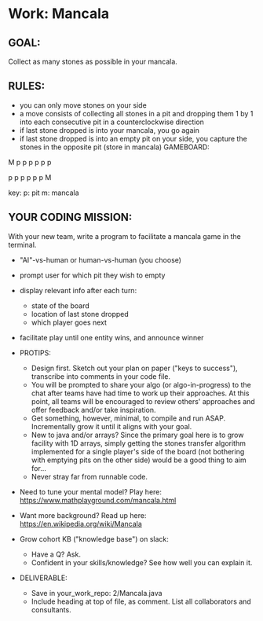 # Work: Mancala
## GOAL:

Collect as many stones as possible in your mancala.

## RULES:

* you can only move stones on your side
* a move consists of collecting all stones in a pit and dropping them 1 by 1 into each consecutive pit in a counterclockwise direction
* if last stone dropped is into your mancala, you go again
* if last stone dropped is into an empty pit on your side, you capture the stones in the opposite pit (store in mancala)
GAMEBOARD:

M p p p p p p 

p p p p p p M

key: p: pit m: mancala

## YOUR CODING MISSION:

With your new team, write a program to facilitate a mancala game in the terminal.

* "AI"-vs-human or human-vs-human (you choose)
* prompt user for which pit they wish to empty
* display relevant info after each turn:
  * state of the board
  * location of last stone dropped
  * which player goes next
* facilitate play until one entity wins, and announce winner


* PROTIPS:
  * Design first. Sketch out your plan on paper ("keys to success"), transcribe into comments in your code file.
  * You will be prompted to share your algo (or algo-in-progress) to the chat after teams have had time to work up their approaches. At this point, all teams will be encouraged to review others' approaches and offer feedback and/or take inspiration.
  * Get something, however, minimal, to compile and run ASAP. Incrementally grow it until it aligns with your goal.
  * New to java and/or arrays? Since the primary goal here is to grow facility with 1D arrays, simply getting the stones transfer algorithm implemented for a single player's side of the board (not bothering with emptying pits on the other side) would be a good thing to aim for...
  * Never stray far from runnable code.
* Need to tune your mental model? Play here: https://www.mathplayground.com/mancala.html
* Want more background? Read up here: https://en.wikipedia.org/wiki/Mancala
* Grow cohort KB ("knowledge base") on slack:
  * Have a Q? Ask.
  * Confident in your skills/knowledge? See how well you can explain it.
* DELIVERABLE:
  * Save in your_work_repo: 2/Mancala.java
  * Include heading at top of file, as comment. List all collaborators and consultants.